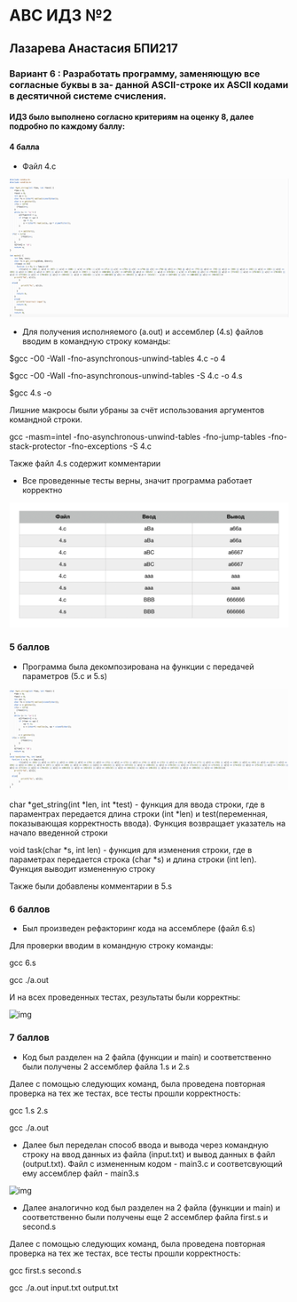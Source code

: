 # АBC ИДЗ №2 
## Лазарева Анастасия БПИ217
### Вариант 6 : Разработать программу, заменяющую все согласные буквы в за- данной ASCII-строке их ASCII кодами в десятичной системе счисления.
#### ИДЗ было выполнено согласно критериям на оценку 8, далее подробно по каждому баллу:

#### 4 балла

- Файл 4.c


![img](/img1.png)

- Для получения исполняемого (a.out)  и ассемблер (4.s) файлов вводим в командную строку команды:

$gcc -O0 -Wall -fno-asynchronous-unwind-tables 4.c -o 4

$gcc -O0 -Wall -fno-asynchronous-unwind-tables -S 4.c -o 4.s

$gcc 4.s -o

Лишние макросы были убраны за счёт использования аргументов командной строки.

gcc -masm=intel -fno-asynchronous-unwind-tables -fno-jump-tables -fno-stack-protector -fno-exceptions -S 4.c

Также файл 4.s содержит комментарии

- Все проведенные тесты верны, значит программа работает корректно

![img](/img2.png)

### 5 баллов

- Программа была декомпозирована на функции с передачей параметров (5.c и 5.s)

![img](/img3.png)


char *get_string(int *len, int *test) - функция для ввода строки, где в параментрах передается длина строки (int *len) и test(переменная, показывающая корректность ввода). Функция возвращает указатель на начало введенной строки

void task(char *s, int len) - функция для изменения строки, где в параметрах передается строка (char *s) и длина строки (int len). Функция выводит измененную строку

Также были добавлены комментарии в 5.s

### 6 баллов

- Был произведен рефакторинг кода на ассемблере (файл 6.s)

Для проверки вводим в командную строку команды: 

gcc 6.s

gcc ./a.out

И на всех проведенных тестах, результаты были корректны:

![img](/image4.png)

### 7 баллов

- Код был разделен на 2 файла (функции и main) и соответственно были получены 2 ассемблер файла 1.s и 2.s 

Далее с помощью следующих команд, была проведена повторная проверка на тех же тестах, все тесты прошли корректность:

gcc 1.s 2.s

gcc ./a.out

- Далее был переделан способ ввода и вывода через командную строку на ввод данных из файла (input.txt) и вывод данных в файл (output.txt). Файл с измененным кодом - main3.c и соответсвующий ему ассемблер файл - main3.s

![img](/image5.png)

- Далее аналогично код был разделен на 2 файла (функции и main) и соответственно были получены еще 2 ассемблер файла first.s и second.s

Далее с помощью следующих команд, была проведена повторная проверка на тех же тестах, все тесты прошли корректность:

gcc first.s second.s

gcc ./a.out input.txt output.txt
